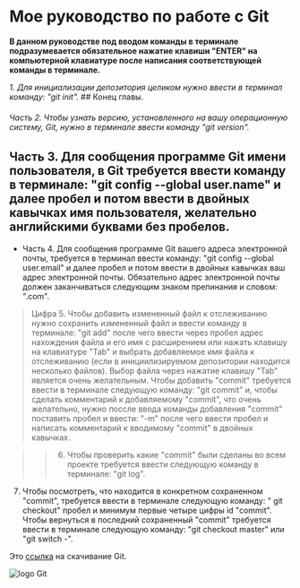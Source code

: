 # Мое руководство по работе с Git
**В данном руководстве под вводом команды в терминале подразумевается обязательное нажатие клавиши "ENTER" на компьютерной клавиатуре после написания соответствующей команды в терминале.**

*1. Для инициализации депозитория целиком нужно ввести в терминал команду: "git init".* ## Конец главы.

###### Часть 2. Чтобы узнать версию, установленного на вашу операционную систему, Git, нужно в терминале ввести команду "git version". 

## Часть 3. Для сообщения программе Git имени пользователя, в Git требуется ввести команду в терминале: "git config --global user.name" и далее пробел и потом ввести в двойных кавычках имя пользователя, желательно английскими буквами без пробелов.

* Часть 4. Для сообщения программе Git вашего адреса электронной почты, требуется в терминал ввести команду: "git config --global user.email" и далее пробел и потом ввести в двойных кавычках ваш адрес электронной почты. Обязательно адрес электронной почты должен заканчиваться следующим знаком препинания и словом: ".com".

> Цифра 5. Чтобы добавить измененный файл к отслеживанию нужно сохранить измененный файл и ввести команду в терминале: "git add" после чего ввести через пробел адрес нахождения файла и его имя с расширением или нажать клавишу на клавиатуре "Tab" и выбрать добавляемое имя файла к отслеживанию (если в инициилизируемом депозитории находится несколько файлов). Выбор файла через нажатие клавишу "Tab" является очень желательным.
Чтобы добавить "commit" требуется ввести в терминале следующую команду: "git commit" и, чтобы сделать комментарий к добавляемому "commit", что очень желательно, нужно поссле ввода команды добавления "commit" поставить пробел и ввести: "-m" после чего ввести пробел и написать комментарий к вводимому "commit" в двойных кавычках.

>> 6. Чтобы проверить какие "commit" были сделаны во всем проекте требуется ввести следующую команду в терминале: "git log".

7. Чтобы посмотреть, что находится в конкретном сохраненном "commit", требуется ввести в терминале следующую команду: " git checkout" пробел и минимум первые четыре цифры id "commit".
Чтобы вернуться в последний сохраненный "commit" требуется ввести в терминале следующую команду: "git checkout master" или "git switch -".

Это [ссылка](https://github.com/git-for-windows/git/releases/download/v2.37.1.windows.1/Git-2.37.1-64-bit.exe "the latest (2.37.1) 64-bit version of Git for Windows") на скачивание Git.

![logo Git](https://miro.medium.com/max/1400/1*L1wCPhdvK2guitLVNVCEtw.jpeg)